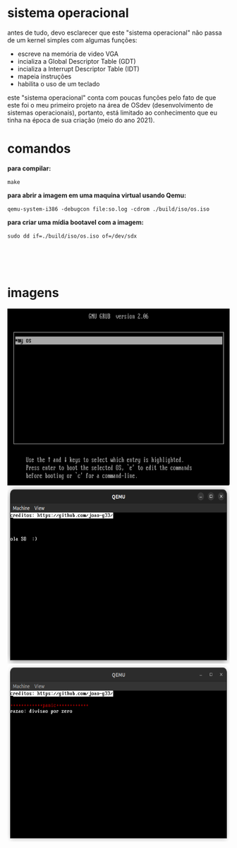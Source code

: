 # sistema operacional
antes de tudo, devo esclarecer que este "sistema operacional" não passa de um kernel simples com algumas funções:
<ul>
    <li>escreve na memória de video VGA</li>
    <li>incializa a Global Descriptor Table (GDT)</li>
    <li>incializa a Interrupt Descriptor Table (IDT)</li>
    <li>mapeia instruções</li>
    <li>habilita o uso de um teclado</li>
</ul>
este "sistema operacional" conta com poucas funções pelo fato de que este foi o meu primeiro projeto na área de OSdev (desenvolvimento de sistemas operacionais), portanto, está limitado ao conhecimento que eu tinha na época de sua criação (meio do ano 2021).

# comandos

**para compilar:**
```
make
```

**para abrir a imagem em uma maquina virtual usando Qemu:**
```
qemu-system-i386 -debugcon file:so.log -cdrom ./build/iso/os.iso
```

**para criar uma mídia bootavel com a imagem:**
```
sudo dd if=./build/iso/os.iso of=/dev/sdx
```

<br>
<br>
<br>

# imagens

<img src="img/grub.png" style="width:700px; height:400px;">

<img src="img/so.png" style="width:700px; height:400px;">

<img src="img/kernel_panic.png" style="width:700px; height:400px;">
